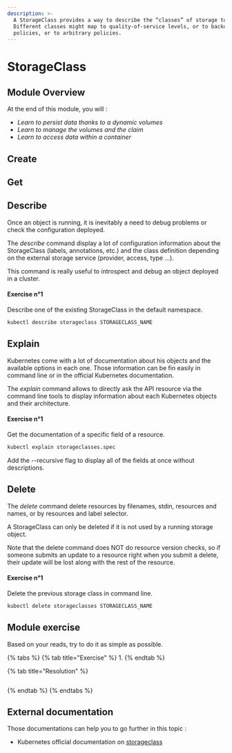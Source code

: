 ```yaml
---
description: >-
  A StorageClass provides a way to describe the “classes” of storage to offer.
  Different classes might map to quality-of-service levels, or to backup
  policies, or to arbitrary policies.
---
```


# StorageClass

## Module Overview

At the end of this module, you will :

* _Learn to persist data thanks to a dynamic volumes_
* _Learn to manage the volumes and the claim_
* _Learn to access data within a container_

## Create

## Get

## Describe

Once an object is running, it is inevitably a need to debug problems or check the configuration deployed.

The _describe_ command display a lot of configuration information about the StorageClass \(labels, annotations, etc.\) and the class definition depending on the external storage service \(provider, access, type ...\).

This command is really useful to introspect and debug an object deployed in a cluster.

#### Exercise n°1

Describe one of the existing StorageClass in the default namespace.

```bash
kubectl describe storageclass STORAGECLASS_NAME
```

## Explain

Kubernetes come with a lot of documentation about his objects and the available options in each one. Those information can be fin easily in command line or in the official Kubernetes documentation.

The _explain_ command allows to directly ask the API resource via the command line tools to display information about each Kubernetes objects and their architecture.

#### Exercise n°1

Get the documentation of a specific field of a resource.

```bash
kubectl explain storageclasses.spec
```

Add the --recursive flag to display all of the fields at once without descriptions.

## Delete

The _delete_ command delete resources by filenames, stdin, resources and names, or by resources and label selector.

A StorageClass can only be deleted if it is not used by a running storage object.

Note that the delete command does NOT do resource version checks, so if someone submits an update to a resource right when you submit a delete, their update will be lost along with the rest of the resource.

#### Exercise n°1

Delete the previous storage class in command line.

```bash
kubectl delete storageclasses STORAGECLASS_NAME
```

## Module exercise

Based on your reads, try to do it as simple as possible.

{% tabs %}
{% tab title="Exercise" %}
1.
{% endtab %}

{% tab title="Resolution" %}
```bash

```
{% endtab %}
{% endtabs %}

## External documentation

Those documentations can help you to go further in this topic :

* Kubernetes official documentation on [storageclass](https://kubernetes.io/docs/concepts/storage/storage-classes/)

